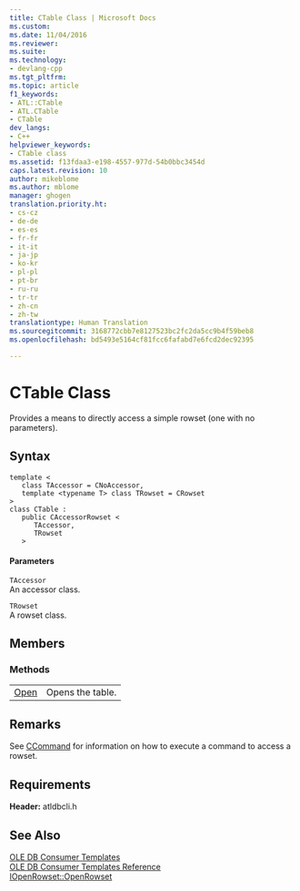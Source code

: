 ```yaml
---
title: CTable Class | Microsoft Docs
ms.custom: 
ms.date: 11/04/2016
ms.reviewer: 
ms.suite: 
ms.technology:
- devlang-cpp
ms.tgt_pltfrm: 
ms.topic: article
f1_keywords:
- ATL::CTable
- ATL.CTable
- CTable
dev_langs:
- C++
helpviewer_keywords:
- CTable class
ms.assetid: f13fdaa3-e198-4557-977d-54b0bbc3454d
caps.latest.revision: 10
author: mikeblome
ms.author: mblome
manager: ghogen
translation.priority.ht:
- cs-cz
- de-de
- es-es
- fr-fr
- it-it
- ja-jp
- ko-kr
- pl-pl
- pt-br
- ru-ru
- tr-tr
- zh-cn
- zh-tw
translationtype: Human Translation
ms.sourcegitcommit: 3168772cbb7e8127523bc2fc2da5cc9b4f59beb8
ms.openlocfilehash: bd5493e5164cf81fcc6fafabd7e6fcd2dec92395

---
```

# CTable Class
Provides a means to directly access a simple rowset (one with no parameters).  
  
## Syntax  
  
```  
template <   
   class TAccessor = CNoAccessor,    
   template <typename T> class TRowset = CRowset    
>  
class CTable :    
   public CAccessorRowset <   
      TAccessor,    
      TRowset    
   >  
```  
  
#### Parameters  
 `TAccessor`  
 An accessor class.  
  
 `TRowset`  
 A rowset class.  
  
## Members  
  
### Methods  
  
|||  
|-|-|  
|[Open](../../data/oledb/ctable-open.md)|Opens the table.|  
  
## Remarks  
 See [CCommand](../../data/oledb/ccommand-class.md) for information on how to execute a command to access a rowset.  
  
## Requirements  
 **Header:** atldbcli.h  
  
## See Also  
 [OLE DB Consumer Templates](../../data/oledb/ole-db-consumer-templates-cpp.md)   
 [OLE DB Consumer Templates Reference](../../data/oledb/ole-db-consumer-templates-reference.md)   
 [IOpenRowset::OpenRowset](https://msdn.microsoft.com/en-us/library/ms716724.aspx)


<!--HONumber=Jan17_HO1-->



